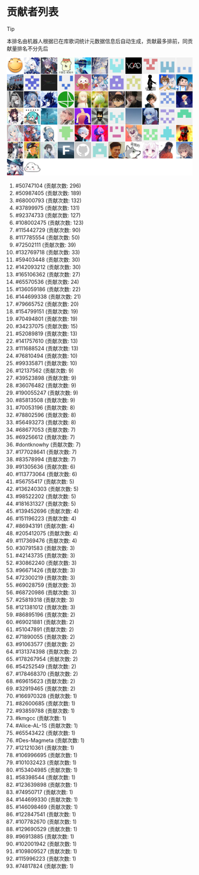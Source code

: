 # 贡献者列表

> [!TIP]
> 本排名由机器人根据已在库歌词统计元数据信息后自动生成，贡献最多排前，同贡献量排名不分先后

![贡献者头像画廊](./CONTRIBUTORS.svg)

1. #50747104 (贡献次数: 296)
2. #50987405 (贡献次数: 189)
3. #68000793 (贡献次数: 132)
4. #37899975 (贡献次数: 131)
5. #92374733 (贡献次数: 127)
6. #108002475 (贡献次数: 123)
7. #115442729 (贡献次数: 90)
8. #117785554 (贡献次数: 50)
9. #72502111 (贡献次数: 39)
10. #132769718 (贡献次数: 33)
11. #59403448 (贡献次数: 30)
12. #142093212 (贡献次数: 30)
13. #165106362 (贡献次数: 27)
14. #65570536 (贡献次数: 24)
15. #136059186 (贡献次数: 22)
16. #144699338 (贡献次数: 21)
17. #79665752 (贡献次数: 20)
18. #154799151 (贡献次数: 19)
19. #70494801 (贡献次数: 19)
20. #34237075 (贡献次数: 15)
21. #52089819 (贡献次数: 13)
22. #141757610 (贡献次数: 13)
23. #111688524 (贡献次数: 13)
24. #76810494 (贡献次数: 10)
25. #99335871 (贡献次数: 10)
26. #12137562 (贡献次数: 9)
27. #39523898 (贡献次数: 9)
28. #36076482 (贡献次数: 9)
29. #190055247 (贡献次数: 9)
30. #85813508 (贡献次数: 9)
31. #70053196 (贡献次数: 8)
32. #78802596 (贡献次数: 8)
33. #56493273 (贡献次数: 8)
34. #68677053 (贡献次数: 7)
35. #69256612 (贡献次数: 7)
36. #dontknowhy (贡献次数: 7)
37. #177028641 (贡献次数: 7)
38. #83578994 (贡献次数: 7)
39. #91305636 (贡献次数: 6)
40. #113773064 (贡献次数: 6)
41. #56755417 (贡献次数: 5)
42. #136240303 (贡献次数: 5)
43. #98522202 (贡献次数: 5)
44. #181631327 (贡献次数: 5)
45. #139452696 (贡献次数: 4)
46. #151196223 (贡献次数: 4)
47. #86943191 (贡献次数: 4)
48. #205412075 (贡献次数: 4)
49. #117369476 (贡献次数: 4)
50. #30791583 (贡献次数: 3)
51. #42143735 (贡献次数: 3)
52. #30862240 (贡献次数: 3)
53. #96671426 (贡献次数: 3)
54. #72300219 (贡献次数: 3)
55. #69028759 (贡献次数: 3)
56. #68720986 (贡献次数: 3)
57. #25819318 (贡献次数: 3)
58. #121381012 (贡献次数: 3)
59. #86895196 (贡献次数: 2)
60. #69021881 (贡献次数: 2)
61. #51047891 (贡献次数: 2)
62. #71890055 (贡献次数: 2)
63. #91063577 (贡献次数: 2)
64. #131374398 (贡献次数: 2)
65. #178267954 (贡献次数: 2)
66. #54252549 (贡献次数: 2)
67. #178468370 (贡献次数: 2)
68. #69615623 (贡献次数: 2)
69. #32919465 (贡献次数: 2)
70. #166970328 (贡献次数: 1)
71. #82600685 (贡献次数: 1)
72. #93859788 (贡献次数: 1)
73. #kmgcc (贡献次数: 1)
74. #Alice-AL-1S (贡献次数: 1)
75. #65543422 (贡献次数: 1)
76. #Des-Magmeta (贡献次数: 1)
77. #121210361 (贡献次数: 1)
78. #106996695 (贡献次数: 1)
79. #101032423 (贡献次数: 1)
80. #153404985 (贡献次数: 1)
81. #58398544 (贡献次数: 1)
82. #123639898 (贡献次数: 1)
83. #74950717 (贡献次数: 1)
84. #144699330 (贡献次数: 1)
85. #146098469 (贡献次数: 1)
86. #122847541 (贡献次数: 1)
87. #107782670 (贡献次数: 1)
88. #129690529 (贡献次数: 1)
89. #96913885 (贡献次数: 1)
90. #102001942 (贡献次数: 1)
91. #109809527 (贡献次数: 1)
92. #115996223 (贡献次数: 1)
93. #74817824 (贡献次数: 1)
